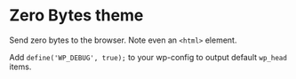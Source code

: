 # Zero Bytes theme

Send zero bytes to the browser. Note even an `<html>` element.

Add `define('WP_DEBUG', true);` to your wp-config to output default `wp_head` items.
